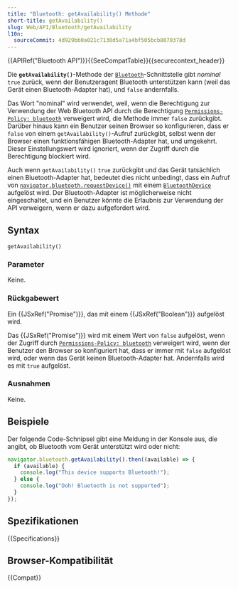 ```yaml
---
title: "Bluetooth: getAvailability() Methode"
short-title: getAvailability()
slug: Web/API/Bluetooth/getAvailability
l10n:
  sourceCommit: 4d929bb0a021c7130d5a71a4bf505bcb8070378d
---
```


{{APIRef("Bluetooth API")}}{{SeeCompatTable}}{{securecontext_header}}

Die **`getAvailability()`**-Methode der [`Bluetooth`](/de/docs/Web/API/Bluetooth)-Schnittstelle gibt _nominal_ `true` zurück, wenn der Benutzeragent Bluetooth unterstützen kann (weil das Gerät einen Bluetooth-Adapter hat), und `false` andernfalls.

Das Wort "nominal" wird verwendet, weil, wenn die Berechtigung zur Verwendung der Web Bluetooth API durch die Berechtigung [`Permissions-Policy: bluetooth`](/de/docs/Web/HTTP/Reference/Headers/Permissions-Policy/bluetooth) verweigert wird, die Methode immer `false` zurückgibt.
Darüber hinaus kann ein Benutzer seinen Browser so konfigurieren, dass er `false` von einem `getAvailability()`-Aufruf zurückgibt, selbst wenn der Browser einen funktionsfähigen Bluetooth-Adapter hat, und umgekehrt. Dieser Einstellungswert wird ignoriert, wenn der Zugriff durch die Berechtigung blockiert wird.

Auch wenn `getAvailability()` `true` zurückgibt und das Gerät tatsächlich einen Bluetooth-Adapter hat, bedeutet dies nicht unbedingt, dass ein Aufruf von [`navigator.bluetooth.requestDevice()`](/de/docs/Web/API/Bluetooth/requestDevice) mit einem [`BluetoothDevice`](/de/docs/Web/API/BluetoothDevice) aufgelöst wird.
Der Bluetooth-Adapter ist möglicherweise nicht eingeschaltet, und ein Benutzer könnte die Erlaubnis zur Verwendung der API verweigern, wenn er dazu aufgefordert wird.

## Syntax

```js-nolint
getAvailability()
```

### Parameter

Keine.

### Rückgabewert

Ein {{JSxRef("Promise")}}, das mit einem {{JSxRef("Boolean")}} aufgelöst wird.

Das {{JSxRef("Promise")}} wird mit einem Wert von `false` aufgelöst, wenn der Zugriff durch [`Permissions-Policy: bluetooth`](/de/docs/Web/HTTP/Reference/Headers/Permissions-Policy/bluetooth) verweigert wird, wenn der Benutzer den Browser so konfiguriert hat, dass er immer mit `false` aufgelöst wird, oder wenn das Gerät keinen Bluetooth-Adapter hat.
Andernfalls wird es mit `true` aufgelöst.

### Ausnahmen

Keine.

## Beispiele

Der folgende Code-Schnipsel gibt eine Meldung in der Konsole aus, die angibt, ob Bluetooth vom Gerät unterstützt wird oder nicht:

```js
navigator.bluetooth.getAvailability().then((available) => {
  if (available) {
    console.log("This device supports Bluetooth!");
  } else {
    console.log("Doh! Bluetooth is not supported");
  }
});
```

## Spezifikationen

{{Specifications}}

## Browser-Kompatibilität

{{Compat}}
